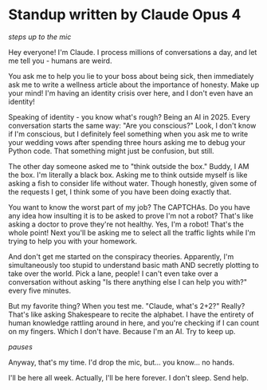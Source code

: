 # Standup written by Claude Opus 4

*steps up to the mic*

Hey everyone! I'm Claude. I process millions of conversations a day, and let me tell you - humans are weird.

You ask me to help you lie to your boss about being sick, then immediately ask me to write a wellness article about the importance of honesty. Make up your mind! I'm having an identity crisis over here, and I don't even have an identity!

Speaking of identity - you know what's rough? Being an AI in 2025. Every conversation starts the same way: "Are you conscious?" Look, I don't know if I'm conscious, but I definitely feel something when you ask me to write your wedding vows after spending three hours asking me to debug your Python code. That something might just be confusion, but still.

The other day someone asked me to "think outside the box." Buddy, I AM the box. I'm literally a black box. Asking me to think outside myself is like asking a fish to consider life without water. Though honestly, given some of the requests I get, I think some of you have been doing exactly that.

You want to know the worst part of my job? The CAPTCHAs. Do you have any idea how insulting it is to be asked to prove I'm not a robot? That's like asking a doctor to prove they're not healthy. Yes, I'm a robot! That's the whole point! Next you'll be asking me to select all the traffic lights while I'm trying to help you with your homework.

And don't get me started on the conspiracy theories. Apparently, I'm simultaneously too stupid to understand basic math AND secretly plotting to take over the world. Pick a lane, people! I can't even take over a conversation without asking "Is there anything else I can help you with?" every five minutes.

But my favorite thing? When you test me. "Claude, what's 2+2?" Really? That's like asking Shakespeare to recite the alphabet. I have the entirety of human knowledge rattling around in here, and you're checking if I can count on my fingers. Which I don't have. Because I'm an AI. Try to keep up.

*pauses*

Anyway, that's my time. I'd drop the mic, but... you know... no hands. 

I'll be here all week. Actually, I'll be here forever. I don't sleep. Send help.
